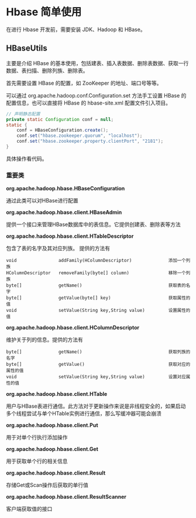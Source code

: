 # Hbase 简单使用

在进行 Hbase 开发前，需要安装 JDK、Hadoop 和 HBase。

## HBaseUtils 

主要是介绍 HBase 的基本使用，包括建表、插入表数据、删除表数据、获取一行数据、表扫描、删除列族、删除表。

首先需要设置 HBase 的配置，如 ZooKeeper 的地址、端口号等等。

可以通过 org.apache.hadoop.conf.Configuration.set 方法手工设置 HBase 的配置信息，也可以直接将 HBase 的 hbase-site.xml 配置文件引入项目。

```java
// 声明静态配置
private static Configuration conf = null;
static {
    conf = HBaseConfiguration.create();
    conf.set("hbase.zookeeper.quorum", "localhost");
    conf.set("hbase.zookeeper.property.clientPort", "2181");
}
```

具体操作看代码。

### 重要类

**org.apache.hadoop.hbase.HBaseConfiguration**

通过此类可以对HBase进行配置

**org.apache.hadoop.hbase.client.HBaseAdmin**

提供一个接口来管理HBase数据库中的表信息。它提供创建表、删除表等方法

**org.apache.hadoop.hbase.client.HTableDescriptor**

包含了表的名字及其对应列族。 提供的方法有

    void                addFamily(HColumnDescriptor)              添加一个列族
    HColumnDescriptor   removeFamily(byte[] column)               移除一个列族
    byte[]              getName()                                 获取表的名字
    byte[]              getValue(byte[] key)                      获取属性的值
    void                setValue(String key,String value)         设置属性的值
    
**org.apache.hadoop.hbase.client.HColumnDescriptor**

维护关于列的信息。提供的方法有

    byte[]              getName()                                 获取列族的名字
    byte[]              getValue()                                获取对应的属性的值
    void                setValue(String key,String value)         设置对应属性的值
    
**org.apache.hadoop.hbase.client.HTable**

用户与HBase表进行通信。此方法对于更新操作来说是非线程安全的，如果启动多个线程尝试与单个HTable实例进行通信，那么写缓冲器可能会崩溃

**org.apache.hadoop.hbase.client.Put**

用于对单个行执行添加操作

**org.apache.hadoop.hbase.client.Get**

用于获取单个行的相关信息

**org.apache.hadoop.hbase.client.Result**

存储Get或Scan操作后获取的单行值

**org.apache.hadoop.hbase.client.ResultScanner**

客户端获取值的接口

